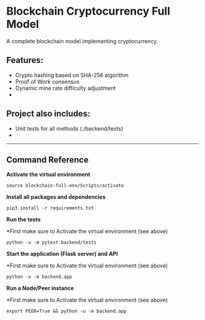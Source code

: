 # Blockchain Cryptocurrency Full Model
A complete blockchain model implementing cryptocurrency.

## Features:
- Crypto hashing based on SHA-256 algorithm
- Proof of Work consensus
- Dynamic mine rate difficulty adjustment
- 

## Project also includes:
- Unit tests for all methods (./backend/tests)
- 
-------------

## Command Reference

**Activate the virtual environment**
```
source blockchain-full-env/Scripts/activate
```

**Install all packages and dependencies**
```
pip3 install -r requirements.txt
```

**Run the tests**

*First make sure to Activate the virtual environment (see above)
```
python -u -m pytest backend/tests
```

**Start the application (Flask server) and API**

*First make sure to Activate the virtual environment (see above)
```
python -u -m backend.app
```

**Run a Node/Peer instance**

*First make sure to Activate the virtual environment (see above)
```
export PEER=True && python -u -m backend.app
```